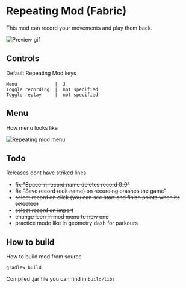 # Repeating Mod (Fabric)

This mod can record your movements and play them back.

![Preview gif](preview.gif)

## Controls

Default Repeating Mod keys

```
Menu              |  J            
Toggle recording  |  not specified
Toggle replay     |  not specified
```

## Menu

How menu looks like

![Repeating mod menu](https://github.com/MeexReay/repeating-mod/assets/127148610/5af93d22-09ce-4d1c-9f07-f663227da364)

## Todo
Releases dont have striked lines

- ~~fix "Space in record name deletes record 0_0"~~
- ~~fix "Save record (edit name) on recording crashes the game"~~
- ~~select record on click (you can see start and finish points when its selected)~~
- ~~select record on import~~
- ~~change icon in mod menu to new one~~
- practice mode like in geometry dash for parkours

## How to build

How to build mod from source

```
gradlew build
```

Compiled .jar file you can find in `build/libs`

